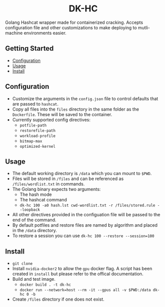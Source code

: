 <h1 align="center">
DK-HC
</h1>

Golang Hashcat wrapper made for containerized cracking. Accepts configuration
file and other customizations to make deploying to mutli-machine environments
easier. 

## Getting Started

- [Configuration](#Configuration)
- [Usage](#Usage)
- [Install](#Install)

## Configuration

- Customize the arguments in the `config.json` file to control defaults that
  are passed to `hashcat`.
- Copy all files into the `files` directory in the same folder as the
  `Dockerfile`. These will be saved to the container.
- Currently supported config directives:
    - `potfile-path`
    - `restorefile-path`
    - `workload-profile`
    - `bitmap-max`
    - `optimized-kernel`

## Usage

- The default working directory is `/data` which you can mount to `$PWD`.
- Files will be stored in `/files` and can be referenced as
  `/files/wordlist.txt` in commands.
- The Golang binary expects two arguments:
    - The hash mode 
    - The hashcat command
    - `dk-hc 100 -a0 hash.lst cwd-wordlist.txt -r /files/stored.rule
      --loopback`
- All other directives provided in the configuation file will be passed to the
  end of the command.
- By default potfiles and restore files are named by algorithm and placed in the `/data`
  directory.
- To restore a session you can use `dk-hc 100 --restore --session=100`

## Install

- `git clone`
- Install `nvidia-docker2` to allow the `gpu` docker flag. A script has been
  created in `install` but please refer to the offical documentation.
- Build and test image.
    - `docker build . -t dk-hc`
    - `docker run --network=host --rm -it --gpus all -v $PWD:/data dk-hc 0 -b`
- Create `/files` directory if one does not exist.
